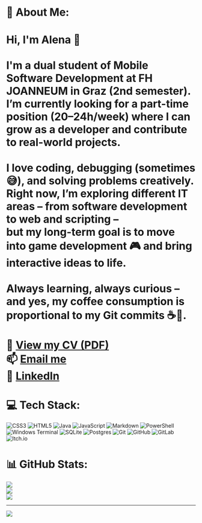# 💫 About Me:
# Hi, I'm Alena 👋<br><br>I'm a dual student of **Mobile Software Development** at FH JOANNEUM in Graz (2nd semester).  <br>I’m currently looking for a **part-time position (20–24h/week)** where I can grow as a developer and contribute to real-world projects.<br><br>I love coding, debugging (sometimes 😅), and solving problems creatively.  <br>Right now, I’m exploring different IT areas – from software development to web and scripting –  <br>but my long-term goal is to move into **game development 🎮** and bring interactive ideas to life.<br><br>Always learning, always curious – and yes, my coffee consumption is proportional to my Git commits ☕🧠.<br><br>📄 [View my CV (PDF)](https://alenastone.github.io/anothercv/ALENA%20VODOPIANOVA.pdf)  <br>📫 [Email me](mailto:alonsoy75@gmail.com)  <br>🔗 [LinkedIn](https://www.linkedin.com/in/alena-vodopianova-723b32b0/)<br>

# 💻 Tech Stack:
![CSS3](https://img.shields.io/badge/css3-%231572B6.svg?style=plastic&logo=css3&logoColor=white) ![HTML5](https://img.shields.io/badge/html5-%23E34F26.svg?style=plastic&logo=html5&logoColor=white) ![Java](https://img.shields.io/badge/java-%23ED8B00.svg?style=plastic&logo=openjdk&logoColor=white) ![JavaScript](https://img.shields.io/badge/javascript-%23323330.svg?style=plastic&logo=javascript&logoColor=%23F7DF1E) ![Markdown](https://img.shields.io/badge/markdown-%23000000.svg?style=plastic&logo=markdown&logoColor=white) ![PowerShell](https://img.shields.io/badge/PowerShell-%235391FE.svg?style=plastic&logo=powershell&logoColor=white) ![Windows Terminal](https://img.shields.io/badge/Windows%20Terminal-%234D4D4D.svg?style=plastic&logo=windows-terminal&logoColor=white) ![SQLite](https://img.shields.io/badge/sqlite-%2307405e.svg?style=plastic&logo=sqlite&logoColor=white) ![Postgres](https://img.shields.io/badge/postgres-%23316192.svg?style=plastic&logo=postgresql&logoColor=white) ![Git](https://img.shields.io/badge/git-%23F05033.svg?style=plastic&logo=git&logoColor=white) ![GitHub](https://img.shields.io/badge/github-%23121011.svg?style=plastic&logo=github&logoColor=white) ![GitLab](https://img.shields.io/badge/gitlab-%23181717.svg?style=plastic&logo=gitlab&logoColor=white) ![Itch.io](https://img.shields.io/badge/Itch-%23FF0B34.svg?style=plastic&logo=Itch.io&logoColor=white)
# 📊 GitHub Stats:
![](https://github-readme-stats.vercel.app/api?username=AlenaStone&theme=merko&hide_border=false&include_all_commits=false&count_private=false)<br/>
![](https://nirzak-streak-stats.vercel.app/?user=AlenaStone&theme=merko&hide_border=false)<br/>
![](https://github-readme-stats.vercel.app/api/top-langs/?username=AlenaStone&theme=merko&hide_border=false&include_all_commits=false&count_private=false&layout=compact)

---
[![](https://visitcount.itsvg.in/api?id=AlenaStone&icon=0&color=11)](https://visitcount.itsvg.in)

